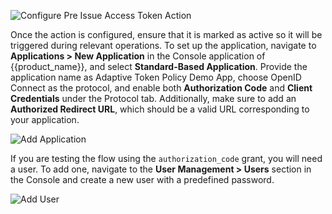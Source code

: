 ![Configure Pre Issue Access Token Action]({{base_path}}/assets/img/complete-guides/actions/image13.png)

Once the action is configured, ensure that it is marked as active so it will be triggered during relevant operations. To
set up the application, navigate to **Applications > New Application** in the Console application of {{product_name}},
and select **Standard-Based Application**. Provide the application name as Adaptive Token Policy Demo App, choose OpenID
Connect as the protocol, and enable both **Authorization Code** and **Client Credentials** under the Protocol tab.
Additionally, make sure to add an **Authorized Redirect URL**, which should be a valid URL corresponding to your
application.

![Add Application]({{base_path}}/assets/img/complete-guides/actions/image14.png)

If you are testing the flow using the `authorization_code` grant, you will need a user. To add one, navigate to the 
**User Management > Users** section in the Console and create a new user with a predefined password.

![Add User]({{base_path}}/assets/img/complete-guides/actions/image15.png)
